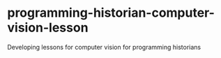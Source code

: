 # programming-historian-computer-vision-lesson
Developing lessons for computer vision for programming historians 
